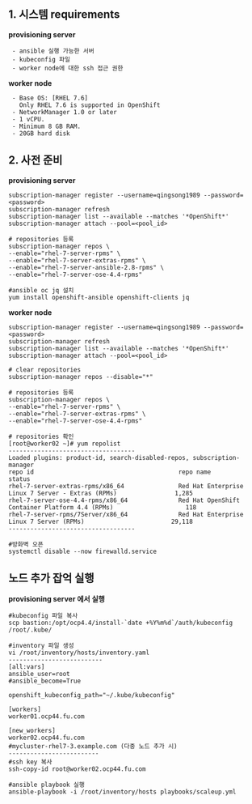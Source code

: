 ﻿


> 

## 1. 시스템 requirements
**provisioning server**

     - ansible 실행 가능한 서버
     - kubeconfig 파일
     - worker node에 대한 ssh 접근 권한

**worker node**

     - Base OS: [RHEL 7.6]   
       Only RHEL 7.6 is supported in OpenShift
     - NetworkManager 1.0 or later
     - 1 vCPU.
     - Minimum 8 GB RAM.
     - 20GB hard disk

## 2. 사전 준비

**provisioning server**

    subscription-manager register --username=qingsong1989 --password=<password>
    subscription-manager refresh
    subscription-manager list --available --matches '*OpenShift*'
    subscription-manager attach --pool=<pool_id>
    
    # repositories 등록
    subscription-manager repos \
    --enable="rhel-7-server-rpms" \
    --enable="rhel-7-server-extras-rpms" \
    --enable="rhel-7-server-ansible-2.8-rpms" \
    --enable="rhel-7-server-ose-4.4-rpms"
    
    #ansible oc jq 설치
    yum install openshift-ansible openshift-clients jq

**worker node**

    subscription-manager register --username=qingsong1989 --password=<password>
    subscription-manager refresh
    subscription-manager list --available --matches '*OpenShift*'
    subscription-manager attach --pool=<pool_id>
    
    # clear repositories
    subscription-manager repos --disable="*"
    
    # repositories 등록
    subscription-manager repos \
    --enable="rhel-7-server-rpms" \
    --enable="rhel-7-server-extras-rpms" \
    --enable="rhel-7-server-ose-4.4-rpms"
    
    # repositories 확인
    [root@worker02 ~]# yum repolist
    -----------------------------------
    Loaded plugins: product-id, search-disabled-repos, subscription-manager
    repo id                                        repo name                                                       status
    rhel-7-server-extras-rpms/x86_64               Red Hat Enterprise Linux 7 Server - Extras (RPMs)                1,285
    rhel-7-server-ose-4.4-rpms/x86_64              Red Hat OpenShift Container Platform 4.4 (RPMs)                    118
    rhel-7-server-rpms/7Server/x86_64              Red Hat Enterprise Linux 7 Server (RPMs)                        29,118
    -----------------------------------
    
    #방화벽 오픈 
    systemctl disable --now firewalld.service


   
## 노드 추가 잡억 실행


**provisioning server 에서 실행**

    #kubeconfig 파일 복사
    scp bastion:/opt/ocp4.4/install-`date +%Y%m%d`/auth/kubeconfig /root/.kube/
    
    #inventory 파일 생성
    vi /root/inventory/hosts/inventory.yaml
    --------------------------
    [all:vars]
    ansible_user=root
    #ansible_become=True
    
    openshift_kubeconfig_path="~/.kube/kubeconfig"
    
    [workers]
    worker01.ocp44.fu.com
    
    [new_workers]
    worker02.ocp44.fu.com
    #mycluster-rhel7-3.example.com (다중 노드 추가 시)
    -------------------------
    #ssh key 복사
    ssh-copy-id root@worker02.ocp44.fu.com
    
    #ansible playbook 실행
    ansible-playbook -i /root/inventory/hosts playbooks/scaleup.yml




